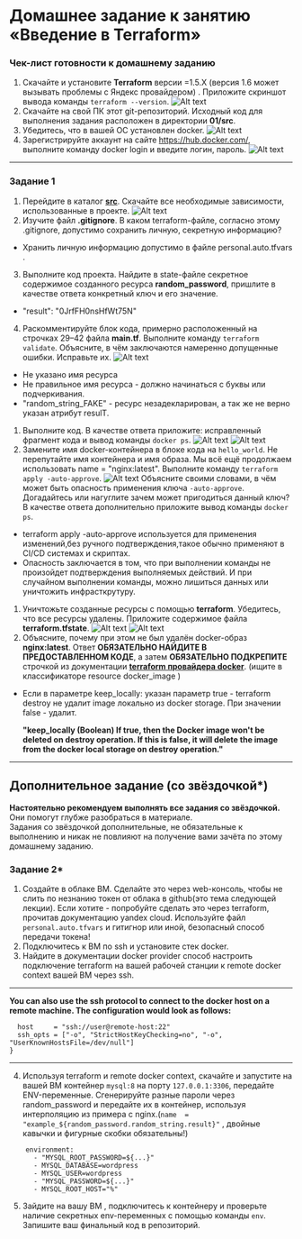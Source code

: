 # Домашнее задание к занятию «Введение в Terraform»

### Чек-лист готовности к домашнему заданию

1. Скачайте и установите **Terraform** версии =1.5.Х (версия 1.6 может вызывать проблемы с Яндекс провайдером) . Приложите скриншот вывода команды ```terraform --version```.
![Alt text](image-01.png)
1. Скачайте на свой ПК этот git-репозиторий. Исходный код для выполнения задания расположен в директории **01/src**.
2. Убедитесь, что в вашей ОС установлен docker.
  ![Alt text](image-02.png)
3. Зарегистрируйте аккаунт на сайте https://hub.docker.com/, выполните команду docker login и введите логин, пароль.
![Alt text](image-10.png)

------

### Задание 1

1. Перейдите в каталог [**src**](https://github.com/netology-code/ter-homeworks/tree/main/01/src). Скачайте все необходимые зависимости, использованные в проекте.
![Alt text](image-03.png)
2. Изучите файл **.gitignore**. В каком terraform-файле, согласно этому .gitignore, допустимо сохранить личную, секретную информацию?
 -  Хранить личную информацию допустимо в файле personal.auto.tfvars .
3. Выполните код проекта. Найдите  в state-файле секретное содержимое созданного ресурса **random_password**, пришлите в качестве ответа конкретный ключ и его значение.
- "result": "0JrfFH0nsHfWt75N"
4. Раскомментируйте блок кода, примерно расположенный на строчках 29–42 файла **main.tf**.
Выполните команду ```terraform validate```. Объясните, в чём заключаются намеренно допущенные ошибки. Исправьте их.
![Alt text](image-04.png)
- Не указано имя ресурса
- Не правильное имя ресурса - должно начинаться с буквы или подчеркивания.
- "random_string_FAKE" - ресурс незадекларирован, а так же не верно указан атрибут resulT.

1. Выполните код. В качестве ответа приложите: исправленный фрагмент кода и вывод команды ```docker ps```.
  ![Alt text](image-05.png)
  ![Alt text](image-06.png)
2. Замените имя docker-контейнера в блоке кода на ```hello_world```. Не перепутайте имя контейнера и имя образа. Мы всё ещё продолжаем использовать name = "nginx:latest". Выполните команду ```terraform apply -auto-approve```.
![Alt text](image-07.png)
Объясните своими словами, в чём может быть опасность применения ключа  ```-auto-approve```. Догадайтесь или нагуглите зачем может пригодиться данный ключ? В качестве ответа дополнительно приложите вывод команды ```docker ps```.
- terraform apply -auto-approve используется для применения изменений,без ручного подтверждения,такое обычно применяют в CI/CD системах и скриптах. 
- Опасность заключается в том, что при выполнении команды не произойдет подтверждения выполняемых действий. И при случайном выполнении команды, можно лишиться данных или уничтожить инфрасткрутуру.
1. Уничтожьте созданные ресурсы с помощью **terraform**. Убедитесь, что все ресурсы удалены. Приложите содержимое файла **terraform.tfstate**. 
![Alt text](image-08.png)
![Alt text](image-09.png)
1. Объясните, почему при этом не был удалён docker-образ **nginx:latest**. Ответ **ОБЯЗАТЕЛЬНО НАЙДИТЕ В ПРЕДОСТАВЛЕННОМ КОДЕ**, а затем **ОБЯЗАТЕЛЬНО ПОДКРЕПИТЕ** строчкой из документации [**terraform провайдера docker**](https://docs.comcloud.xyz/providers/kreuzwerker/docker/latest/docs).  (ищите в классификаторе resource docker_image )
- Если в параметре keep_locally: указан параметр true - terraform destroy не удалит image локально из docker storage. При значении false - удалит.
 
  **"keep_locally (Boolean) If true, then the Docker image won't be deleted on destroy operation. If this is false, it will delete the image from the docker local storage on destroy operation."**

------

## Дополнительное задание (со звёздочкой*)

**Настоятельно рекомендуем выполнять все задания со звёздочкой.** Они помогут глубже разобраться в материале.   
Задания со звёздочкой дополнительные, не обязательные к выполнению и никак не повлияют на получение вами зачёта по этому домашнему заданию. 

### Задание 2*

1. Создайте в облаке ВМ. Сделайте это через web-консоль, чтобы не слить по незнанию токен от облака в github(это тема следующей лекции). Если хотите - попробуйте сделать это через terraform, прочитав документацию yandex cloud. Используйте файл ```personal.auto.tfvars``` и гитигнор или иной, безопасный способ передачи токена!
2. Подключитесь к ВМ по ssh и установите стек docker.
3. Найдите в документации docker provider способ настроить подключение terraform на вашей рабочей станции к remote docker context вашей ВМ через ssh.
---
**You can also use the ssh protocol to connect to the docker host on a remote machine. The configuration would look as follows:**
```provider "docker" {
  host     = "ssh://user@remote-host:22"
  ssh_opts = ["-o", "StrictHostKeyChecking=no", "-o", "UserKnownHostsFile=/dev/null"]
}
```
---
4. Используя terraform и  remote docker context, скачайте и запустите на вашей ВМ контейнер ```mysql:8``` на порту ```127.0.0.1:3306```, передайте ENV-переменные. Сгенерируйте разные пароли через random_password и передайте их в контейнер, используя интерполяцию из примера с nginx.(```name  = "example_${random_password.random_string.result}"```  , двойные кавычки и фигурные скобки обязательны!) 
```
    environment:
      - "MYSQL_ROOT_PASSWORD=${...}"
      - MYSQL_DATABASE=wordpress
      - MYSQL_USER=wordpress
      - "MYSQL_PASSWORD=${...}"
      - MYSQL_ROOT_HOST="%"
```

5. Зайдите на вашу ВМ , подключитесь к контейнеру и проверьте наличие секретных env-переменных с помощью команды ```env```. Запишите ваш финальный код в репозиторий.